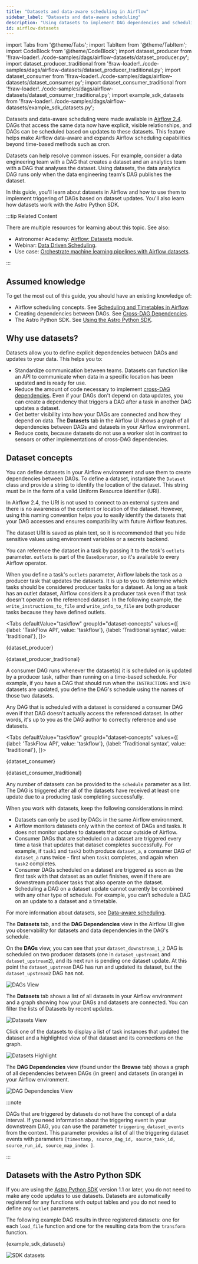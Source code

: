 ```yaml
---
title: "Datasets and data-aware scheduling in Airflow"
sidebar_label: "Datasets and data-aware scheduling"
description: "Using datasets to implement DAG dependencies and scheduling in Airflow."
id: airflow-datasets
---
```


import Tabs from '@theme/Tabs';
import TabItem from '@theme/TabItem';
import CodeBlock from '@theme/CodeBlock';
import dataset_producer from '!!raw-loader!../code-samples/dags/airflow-datasets/dataset_producer.py';
import dataset_producer_traditional from '!!raw-loader!../code-samples/dags/airflow-datasets/dataset_producer_traditional.py';
import dataset_consumer from '!!raw-loader!../code-samples/dags/airflow-datasets/dataset_consumer.py';
import dataset_consumer_traditional from '!!raw-loader!../code-samples/dags/airflow-datasets/dataset_consumer_traditional.py';
import example_sdk_datasets from '!!raw-loader!../code-samples/dags/airflow-datasets/example_sdk_datasets.py';

Datasets and data-aware scheduling were made available in [Airflow 2.4](https://airflow.apache.org/docs/apache-airflow/2.4.0/release_notes.html#airflow-2-4-0-2022-09-19). DAGs that access the same data now have explicit, visible relationships, and DAGs can be scheduled based on updates to these datasets. This feature helps make Airflow data-aware and expands Airflow scheduling capabilities beyond time-based methods such as cron.

Datasets can help resolve common issues. For example, consider a data engineering team with a DAG that creates a dataset and an analytics team with a DAG that analyses the dataset. Using datasets, the data analytics DAG runs only when the data engineering team's DAG publishes the dataset.

In this guide, you'll learn about datasets in Airflow and how to use them to implement triggering of DAGs based on dataset updates. You'll also learn how datasets work with the Astro Python SDK.

:::tip Related Content

There are multiple resources for learning about this topic. See also:

- Astronomer Academy: [Airflow: Datasets](https://academy.astronomer.io/astro-runtime-datasets) module.
- Webinar: [Data Driven Scheduling](https://www.astronomer.io/events/webinars/data-driven-scheduling/).
- Use case: [Orchestrate machine learning pipelines with Airflow datasets](use-case-airflow-datasets-multi-team-ml.md).

:::

## Assumed knowledge

To get the most out of this guide, you should have an existing knowledge of:

- Airflow scheduling concepts. See [Scheduling and Timetables in Airflow](scheduling-in-airflow.md).
- Creating dependencies between DAGs. See [Cross-DAG Dependencies](cross-dag-dependencies.md).
- The Astro Python SDK. See [Using the Astro Python SDK](https://docs.astronomer.io/tutorials/astro-python-sdk).

## Why use datasets?

Datasets allow you to define explicit dependencies between DAGs and updates to your data. This helps you to:

- Standardize communication between teams. Datasets can function like an API to communicate when data in a specific location has been updated and is ready for use.
- Reduce the amount of code necessary to implement [cross-DAG dependencies](cross-dag-dependencies.md). Even if your DAGs don't depend on data updates, you can create a dependency that triggers a DAG after a task in another DAG updates a dataset.
- Get better visibility into how your DAGs are connected and how they depend on data. The **Datasets** tab in the Airflow UI shows a graph of all dependencies between DAGs and datasets in your Airflow environment.
- Reduce costs, because datasets do not use a worker slot in contrast to sensors or other implementations of cross-DAG dependencies.

## Dataset concepts

You can define datasets in your Airflow environment and use them to create dependencies between DAGs. To define a dataset, instantiate the `Dataset` class and provide a string to identify the location of the dataset. This string must be in the form of a valid Uniform Resource Identifier (URI). 

In Airflow 2.4, the URI is not used to connect to an external system and there is no awareness of the content or location of the dataset. However, using this naming convention helps you to easily identify the datasets that your DAG accesses and ensures compatibility with future Airflow features.

The dataset URI is saved as plain text, so it is recommended that you hide sensitive values using environment variables or a secrets backend.

You can reference the dataset in a task by passing it to the task's `outlets` parameter. `outlets` is part of the `BaseOperator`, so it's available to every Airflow operator. 

When you define a task's `outlets` parameter, Airflow labels the task as a producer task that updates the datasets. It is up to you to determine which tasks should be considered producer tasks for a dataset. As long as a task has an outlet dataset, Airflow considers it a producer task even if that task doesn't operate on the referenced dataset. In the following example, the `write_instructions_to_file` and `write_info_to_file` are both producer tasks because they have defined outlets.

<Tabs
    defaultValue="taskflow"
    groupId="dataset-concepts"
    values={[
        {label: 'TaskFlow API', value: 'taskflow'},
        {label: 'Traditional syntax', value: 'traditional'},
    ]}>
<TabItem value="taskflow">

<CodeBlock language="python">{dataset_producer}</CodeBlock>

</TabItem>

<TabItem value="traditional">

<CodeBlock language="python">{dataset_producer_traditional}</CodeBlock>

</TabItem>

</Tabs>

A consumer DAG runs whenever the dataset(s) it is scheduled on is updated by a producer task, rather than running on a time-based schedule. For example, if you have a DAG that should run when the `INSTRUCTIONS` and `INFO` datasets are updated, you define the DAG's schedule using the names of those two datasets.

Any DAG that is scheduled with a dataset is considered a consumer DAG even if that DAG doesn't actually access the referenced dataset. In other words, it's up to you as the DAG author to correctly reference and use datasets.

<Tabs
    defaultValue="taskflow"
    groupId="dataset-concepts"
    values={[
        {label: 'TaskFlow API', value: 'taskflow'},
        {label: 'Traditional syntax', value: 'traditional'},
    ]}>
<TabItem value="taskflow">

<CodeBlock language="python">{dataset_consumer}</CodeBlock>

</TabItem>

<TabItem value="traditional">

<CodeBlock language="python">{dataset_consumer_traditional}</CodeBlock>

</TabItem>

</Tabs>

Any number of datasets can be provided to the `schedule` parameter as a list. The DAG is triggered after all of the datasets have received at least one update due to a producing task completing successfully. 

When you work with datasets, keep the following considerations in mind:

- Datasets can only be used by DAGs in the same Airflow environment.
- Airflow monitors datasets only within the context of DAGs and tasks. It does not monitor updates to datasets that occur outside of Airflow.
- Consumer DAGs that are scheduled on a dataset are triggered every time a task that updates that dataset completes successfully. For example, if `task1` and `task2` both produce `dataset_a`, a consumer DAG of `dataset_a` runs twice - first when `task1` completes, and again when `task2` completes.
- Consumer DAGs scheduled on a dataset are triggered as soon as the first task with that dataset as an outlet finishes, even if there are downstream producer tasks that also operate on the dataset.
- Scheduling a DAG on a dataset update cannot currently be combined with any other type of schedule. For example, you can't schedule a DAG on an update to a dataset and a timetable.

For more information about datasets, see [Data-aware scheduling](https://airflow.apache.org/docs/apache-airflow/2.4.0/concepts/datasets.html). 

The **Datasets** tab, and the **DAG Dependencies** view in the Airflow UI give you observability for datasets and data dependencies in the DAG's schedule.

On the **DAGs** view, you can see that your `dataset_downstream_1_2` DAG is scheduled on two producer datasets (one in `dataset_upstream1` and `dataset_upstream2`), and its next run is pending one dataset update. At this point the `dataset_upstream` DAG has run and updated its dataset, but the `dataset_upstream2` DAG has not.

![DAGs View](/img/guides/dags_view_dataset_schedule.png)

The **Datasets** tab shows a list of all datasets in your Airflow environment and a graph showing how your DAGs and datasets are connected. You can filter the lists of Datasets by recent updates.

![Datasets View](/img/guides/datasets_view_overview.png)

Click one of the datasets to display a list of task instances that updated the dataset and a highlighted view of that dataset and its connections on the graph.

![Datasets Highlight](/img/guides/datasets_view_highlight.png)

The **DAG Dependencies** view (found under the **Browse** tab) shows a graph of all dependencies between DAGs (in green) and datasets (in orange) in your Airflow environment.

![DAG Dependencies View](/img/guides/dag_dependencies.png)

:::note

DAGs that are triggered by datasets do not have the concept of a data interval. If you need information about the triggering event in your downstream DAG, you can use the parameter `triggering_dataset_events` from the context. This parameter provides a list of all the triggering dataset events with parameters `[timestamp, source_dag_id, source_task_id, source_run_id, source_map_index ]`.

:::
## Datasets with the Astro Python SDK

If you are using the [Astro Python SDK](https://docs.astronomer.io/tutorials/astro-python-sdk) version 1.1 or later, you do not need to make any code updates to use datasets. Datasets are automatically registered for any functions with output tables and you do not need to define any `outlet` parameters. 

The following example DAG results in three registered datasets: one for each `load_file` function and one for the resulting data from the `transform` function.

<CodeBlock language="python">{example_sdk_datasets}</CodeBlock>

![SDK datasets](/img/guides/sdk_datasets.png)
